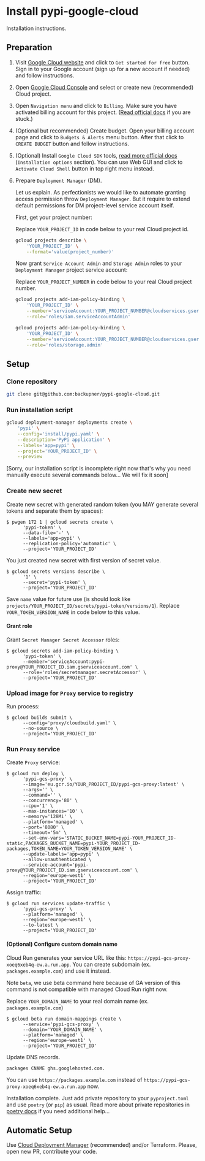 Install pypi-google-cloud
=========================

Installation instructions.


Preparation
-----------

1. Visit [Google Cloud website](https://cloud.google.com/) and click to `Get started for free` button. 
   Sign in to your Google account (sign up for a new account if needed) and follow instructions.
2. Open [Google Cloud Console](https://console.cloud.google.com/projectselector2/home/dashboard) and select or create new (recommended) Cloud project.
3. Open `Navigation menu` and click to `Billing`. Make sure you have activated billing account for this project. ([Read official docs](https://cloud.google.com/billing/docs/how-to/modify-project) if you are stuck.)
4. (Optional but recommended) Create budget. Open your billing account page and click to `Budgets & Alerts` menu button. After that click to `CREATE BUDGET` button and follow instructions.
5. (Optional) Install `Google Cloud SDK` tools, [read more official docs](https://cloud.google.com/sdk/install) (`Installation options` section). You can use Web GUI and click to `Activate Cloud Shell` button in top right menu instead.
6. Prepare `Deployment Manager` (DM).

   Let us explain. As perfectionists we would like to automate granting access permission throw `Deployment Manager`. 
   But it require to extend default permissions for DM project-level service account itself. 

   First, get your project number:

   Replace `YOUR_PROJECT_ID` in code below to your real Cloud project id.

   ```sh
   gcloud projects describe \
       'YOUR_PROJECT_ID' \
       --format='value(project_number)'
   ```

   Now grant `Service Account Admin` and `Storage Admin` roles to your `Deployment Manager` project service account:

   Replace `YOUR_PROJECT_NUMBER` in code below to your real Cloud project number.

   ```sh
   gcloud projects add-iam-policy-binding \
       'YOUR_PROJECT_ID' \
       --member='serviceAccount:YOUR_PROJECT_NUMBER@cloudservices.gserviceaccount.com' \
       --role='roles/iam.serviceAccountAdmin'
   ```

   ```sh
   gcloud projects add-iam-policy-binding \
       'YOUR_PROJECT_ID' \
       --member='serviceAccount:YOUR_PROJECT_NUMBER@cloudservices.gserviceaccount.com' \
       --role='roles/storage.admin'
   ```


Setup
-----

### Clone repository

```sh
git clone git@github.com:backupner/pypi-google-cloud.git
```

### Run installation script

```sh
gcloud deployment-manager deployments create \
    'pypi' \
    --config='install/pypi.yaml' \
    --description='PyPi application' \
    --labels='app=pypi' \
    --project='YOUR_PROJECT_ID' \
    --preview
```

[Sorry, our installation script is incomplete right now that's why you need manually execute several commands below... We will fix it soon]


### Create new secret

Create new secret with generated random token (you MAY generate several tokens and separate them by spaces):

```
$ pwgen 172 1 | gcloud secrets create \
      'pypi-token' \
      --data-file='-' \
      --labels='app=pypi' \
      --replication-policy='automatic' \
      --project='YOUR_PROJECT_ID'
```

You just created new secret with first version of secret value. 

```
$ gcloud secrets versions describe \
      '1' \
      --secret='pypi-token' \
      --project='YOUR_PROJECT_ID'
```

Save `name` value for future use (is should look like `projects/YOUR_PROJECT_ID/secrets/pypi-token/versions/1`). Replace `YOUR_TOKEN_VERSION_NAME` in code below to this value.

#### Grant role

Grant `Secret Manager Secret Accessor` roles:
```
$ gcloud secrets add-iam-policy-binding \
      'pypi-token' \
      --member='serviceAccount:pypi-proxy@YOUR_PROJECT_ID.iam.gserviceaccount.com' \
      --role='roles/secretmanager.secretAccessor' \
      --project='YOUR_PROJECT_ID'
```

### Upload image for `Proxy` service to registry

Run process:

```
$ gcloud builds submit \
      --config='proxy/cloudbuild.yaml' \
      --no-source \
      --project='YOUR_PROJECT_ID'
```

### Run `Proxy` service

Create `Proxy` service:
```
$ gcloud run deploy \
      'pypi-gcs-proxy' \
      --image='eu.gcr.io/YOUR_PROJECT_ID/pypi-gcs-proxy:latest' \
      --args='' \
      --command='' \
      --concurrency='80' \
      --cpu='1' \
      --max-instances='10' \
      --memory='128Mi' \
      --platform='managed' \
      --port='8080' \
      --timeout='5m' \
      --set-env-vars='STATIC_BUCKET_NAME=pypi-YOUR_PROJECT_ID-static,PACKAGES_BUCKET_NAME=pypi-YOUR_PROJECT_ID-packages,TOKEN_NAME=YOUR_TOKEN_VERSION_NAME' \
      --update-labels='app=pypi' \
      --allow-unauthenticated \
      --service-account='pypi-proxy@YOUR_PROJECT_ID.iam.gserviceaccount.com' \
      --region='europe-west1' \
      --project='YOUR_PROJECT_ID'
```

Assign traffic:
```
$ gcloud run services update-traffic \
      'pypi-gcs-proxy' \
      --platform='managed' \
      --region='europe-west1' \
      --to-latest \
      --project='YOUR_PROJECT_ID'
```

#### (Optional) Configure custom domain name

Cloud Run generates your service URL like this: `https://pypi-gcs-proxy-xoeq6xeb4q-ew.a.run.app`. You can create subdomain (ex. `packages.example.com`) and use it instead.

Note `beta`, we use beta command here because of GA version of this command is not compatible with managed Cloud Run right now.

Replace `YOUR_DOMAIN_NAME` to your real domain name (ex. `packages.example.com`)

```
$ gcloud beta run domain-mappings create \
      --service='pypi-gcs-proxy' \
      --domain='YOUR_DOMAIN_NAME' \
      --platform='managed' \
      --region='europe-west1' \
      --project='YOUR_PROJECT_ID'
```

Update DNS records.
```
packages CNAME ghs.googlehosted.com.
```

You can use `https://packages.example.com` instead of `https://pypi-gcs-proxy-xoeq6xeb4q-ew.a.run.app` now.

Installation complete. Just add private repository to your `pyproject.toml` and use `poetry` (or `pip`) as usual. Read more about private repositories in [poetry docs](https://python-poetry.org/docs/repositories/#using-a-private-repository) if you need additional help...

Automatic Setup
---------------

Use [Cloud Deployment Manager](https://cloud.google.com/deployment-manager/) (recommended) and/or Terraform. Please, open new PR, contribute your code.
